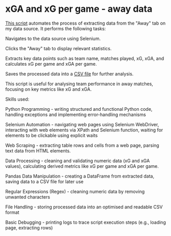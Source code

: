 ﻿# xGA and xG per game - away data

[This script](new_folder/awaydatascript.png) automates the process of extracting data from the "Away" tab on my data source. It performs the following tasks:

Navigates to the data source using Selenium.

Clicks the "Away" tab to display relevant statistics.

Extracts key data points such as team name, matches played, xG, xGA, and calculates xG per game and xGA per game.

Saves the processed data into a [CSV file](new_folder/awaydatatable.png) for further analysis.

This script is useful for analysing team performance in away matches, focusing on key metrics like xG and xGA.

Skills used:

Python Programming - writing structured and functional Python code, handling exceptions and implementing error-handling mechanisms 

Selenium Automation - navigating web pages using Selenium WebDriver, interacting with web elements via XPath and Selenium function, waiting for elements to be clickable using explicit waits

Web Scraping - extracting table rows and cells from a web page, parsing text data from HTML elements.

Data Processing - cleaning and validating numeric data (xG and xGA values), calculating derived metrics like xG per game and xGA per game.

Pandas Data Manipulation - creating a DataFrame from extracted data, saving data to a CSV file for later use

Regular Expressions (Regex) - cleaning numeric data by removing unwanted characters

File Handling - storing processed data into an optimised and readable CSV format

Basic Debugging - printing logs to trace script execution steps (e.g., loading page, extracting rows)
